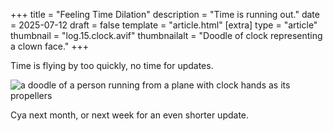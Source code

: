 +++
title = "Feeling Time Dilation"
description = "Time is running out."
date = 2025-07-12
draft = false
template = "article.html"
[extra]
type = "article"
thumbnail = "log.15.clock.avif"
thumbnailalt = "Doodle of clock representing a clown face."
+++

Time is flying by too quickly, no time for updates.

![a doodle of a person running from a plane with clock hands as its propellers](/media/log/running-clock-plane.avif)

Cya next month, or next week for an even shorter update.

